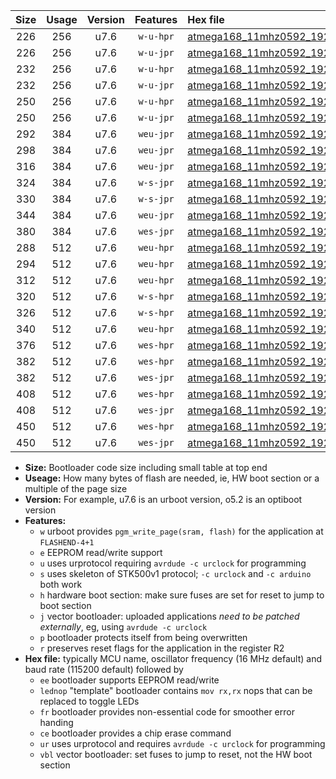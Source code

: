 |Size|Usage|Version|Features|Hex file|
|:-:|:-:|:-:|:-:|:--|
|226|256|u7.6|`w-u-hpr`|[atmega168_11mhz0592_19200bps_ur.hex](https://raw.githubusercontent.com/stefanrueger/urboot/main/atmega168_11mhz0592_19200bps_ur.hex)|
|226|256|u7.6|`w-u-jpr`|[atmega168_11mhz0592_19200bps_ur_vbl.hex](https://raw.githubusercontent.com/stefanrueger/urboot/main/atmega168_11mhz0592_19200bps_ur_vbl.hex)|
|232|256|u7.6|`w-u-hpr`|[atmega168_11mhz0592_19200bps_lednop_ur.hex](https://raw.githubusercontent.com/stefanrueger/urboot/main/atmega168_11mhz0592_19200bps_lednop_ur.hex)|
|232|256|u7.6|`w-u-jpr`|[atmega168_11mhz0592_19200bps_lednop_ur_vbl.hex](https://raw.githubusercontent.com/stefanrueger/urboot/main/atmega168_11mhz0592_19200bps_lednop_ur_vbl.hex)|
|250|256|u7.6|`w-u-hpr`|[atmega168_11mhz0592_19200bps_lednop_fr_ur.hex](https://raw.githubusercontent.com/stefanrueger/urboot/main/atmega168_11mhz0592_19200bps_lednop_fr_ur.hex)|
|250|256|u7.6|`w-u-jpr`|[atmega168_11mhz0592_19200bps_lednop_fr_ur_vbl.hex](https://raw.githubusercontent.com/stefanrueger/urboot/main/atmega168_11mhz0592_19200bps_lednop_fr_ur_vbl.hex)|
|292|384|u7.6|`weu-jpr`|[atmega168_11mhz0592_19200bps_ee_ur_vbl.hex](https://raw.githubusercontent.com/stefanrueger/urboot/main/atmega168_11mhz0592_19200bps_ee_ur_vbl.hex)|
|298|384|u7.6|`weu-jpr`|[atmega168_11mhz0592_19200bps_ee_lednop_ur_vbl.hex](https://raw.githubusercontent.com/stefanrueger/urboot/main/atmega168_11mhz0592_19200bps_ee_lednop_ur_vbl.hex)|
|316|384|u7.6|`weu-jpr`|[atmega168_11mhz0592_19200bps_ee_lednop_fr_ur_vbl.hex](https://raw.githubusercontent.com/stefanrueger/urboot/main/atmega168_11mhz0592_19200bps_ee_lednop_fr_ur_vbl.hex)|
|324|384|u7.6|`w-s-jpr`|[atmega168_11mhz0592_19200bps_vbl.hex](https://raw.githubusercontent.com/stefanrueger/urboot/main/atmega168_11mhz0592_19200bps_vbl.hex)|
|330|384|u7.6|`w-s-jpr`|[atmega168_11mhz0592_19200bps_lednop_vbl.hex](https://raw.githubusercontent.com/stefanrueger/urboot/main/atmega168_11mhz0592_19200bps_lednop_vbl.hex)|
|344|384|u7.6|`weu-jpr`|[atmega168_11mhz0592_19200bps_ee_lednop_fr_ce_ur_vbl.hex](https://raw.githubusercontent.com/stefanrueger/urboot/main/atmega168_11mhz0592_19200bps_ee_lednop_fr_ce_ur_vbl.hex)|
|380|384|u7.6|`wes-jpr`|[atmega168_11mhz0592_19200bps_ee_vbl.hex](https://raw.githubusercontent.com/stefanrueger/urboot/main/atmega168_11mhz0592_19200bps_ee_vbl.hex)|
|288|512|u7.6|`weu-hpr`|[atmega168_11mhz0592_19200bps_ee_ur.hex](https://raw.githubusercontent.com/stefanrueger/urboot/main/atmega168_11mhz0592_19200bps_ee_ur.hex)|
|294|512|u7.6|`weu-hpr`|[atmega168_11mhz0592_19200bps_ee_lednop_ur.hex](https://raw.githubusercontent.com/stefanrueger/urboot/main/atmega168_11mhz0592_19200bps_ee_lednop_ur.hex)|
|312|512|u7.6|`weu-hpr`|[atmega168_11mhz0592_19200bps_ee_lednop_fr_ur.hex](https://raw.githubusercontent.com/stefanrueger/urboot/main/atmega168_11mhz0592_19200bps_ee_lednop_fr_ur.hex)|
|320|512|u7.6|`w-s-hpr`|[atmega168_11mhz0592_19200bps.hex](https://raw.githubusercontent.com/stefanrueger/urboot/main/atmega168_11mhz0592_19200bps.hex)|
|326|512|u7.6|`w-s-hpr`|[atmega168_11mhz0592_19200bps_lednop.hex](https://raw.githubusercontent.com/stefanrueger/urboot/main/atmega168_11mhz0592_19200bps_lednop.hex)|
|340|512|u7.6|`weu-hpr`|[atmega168_11mhz0592_19200bps_ee_lednop_fr_ce_ur.hex](https://raw.githubusercontent.com/stefanrueger/urboot/main/atmega168_11mhz0592_19200bps_ee_lednop_fr_ce_ur.hex)|
|376|512|u7.6|`wes-hpr`|[atmega168_11mhz0592_19200bps_ee.hex](https://raw.githubusercontent.com/stefanrueger/urboot/main/atmega168_11mhz0592_19200bps_ee.hex)|
|382|512|u7.6|`wes-hpr`|[atmega168_11mhz0592_19200bps_ee_lednop.hex](https://raw.githubusercontent.com/stefanrueger/urboot/main/atmega168_11mhz0592_19200bps_ee_lednop.hex)|
|382|512|u7.6|`wes-jpr`|[atmega168_11mhz0592_19200bps_ee_lednop_vbl.hex](https://raw.githubusercontent.com/stefanrueger/urboot/main/atmega168_11mhz0592_19200bps_ee_lednop_vbl.hex)|
|408|512|u7.6|`wes-hpr`|[atmega168_11mhz0592_19200bps_ee_lednop_fr.hex](https://raw.githubusercontent.com/stefanrueger/urboot/main/atmega168_11mhz0592_19200bps_ee_lednop_fr.hex)|
|408|512|u7.6|`wes-jpr`|[atmega168_11mhz0592_19200bps_ee_lednop_fr_vbl.hex](https://raw.githubusercontent.com/stefanrueger/urboot/main/atmega168_11mhz0592_19200bps_ee_lednop_fr_vbl.hex)|
|450|512|u7.6|`wes-hpr`|[atmega168_11mhz0592_19200bps_ee_lednop_fr_ce.hex](https://raw.githubusercontent.com/stefanrueger/urboot/main/atmega168_11mhz0592_19200bps_ee_lednop_fr_ce.hex)|
|450|512|u7.6|`wes-jpr`|[atmega168_11mhz0592_19200bps_ee_lednop_fr_ce_vbl.hex](https://raw.githubusercontent.com/stefanrueger/urboot/main/atmega168_11mhz0592_19200bps_ee_lednop_fr_ce_vbl.hex)|

- **Size:** Bootloader code size including small table at top end
- **Useage:** How many bytes of flash are needed, ie, HW boot section or a multiple of the page size
- **Version:** For example, u7.6 is an urboot version, o5.2 is an optiboot version
- **Features:**
  + `w` urboot provides `pgm_write_page(sram, flash)` for the application at `FLASHEND-4+1`
  + `e` EEPROM read/write support
  + `u` uses urprotocol requiring `avrdude -c urclock` for programming
  + `s` uses skeleton of STK500v1 protocol; `-c urclock` and `-c arduino` both work
  + `h` hardware boot section: make sure fuses are set for reset to jump to boot section
  + `j` vector bootloader: uploaded applications *need to be patched externally*, eg, using `avrdude -c urclock`
  + `p` bootloader protects itself from being overwritten
  + `r` preserves reset flags for the application in the register R2
- **Hex file:** typically MCU name, oscillator frequency (16 MHz default) and baud rate (115200 default) followed by
  + `ee` bootloader supports EEPROM read/write
  + `lednop` "template" bootloader contains `mov rx,rx` nops that can be replaced to toggle LEDs
  + `fr` bootloader provides non-essential code for smoother error handing
  + `ce` bootloader provides a chip erase command
  + `ur` uses urprotocol and requires `avrdude -c urclock` for programming
  + `vbl` vector bootloader: set fuses to jump to reset, not the HW boot section
